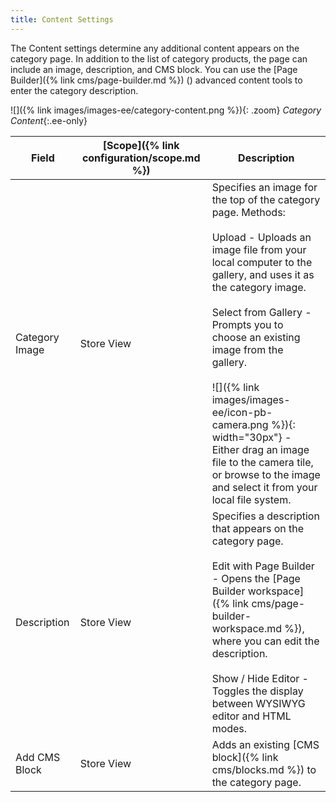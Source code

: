 ```yaml
---
title: Content Settings
---
```


The Content settings determine any additional content appears on the category page. In addition to the list of category products, the page can include an image, description, and CMS block. You can use the [Page Builder]({% link cms/page-builder.md %}) (<span class="ee-only"></span>) advanced content tools to enter the category description.

![]({% link images/images-ee/category-content.png %}){: .zoom}
_Category Content_{:.ee-only}

|Field|[Scope]({% link configuration/scope.md %})|Description|
|--- |--- |--- |
|Category Image|Store View|Specifies an image for the top of the category page. Methods: <br/><br/><span class="btn">Upload</span> - Uploads an image file from your local computer to the gallery, and uses it as the category image.  <br/><br/><span class="btn">Select from Gallery</span> - Prompts you to choose an existing image from the gallery. <br/><br/><span class="ee-only"></span>![]({% link images/images-ee/icon-pb-camera.png %}){: width="30px"}  - Either drag an image file to the camera tile, or browse to the image and select it from your local file system.|
|Description|Store View|Specifies a description that appears on the category page. <br/><br/><span class="ee-only"></span><span class="btn">Edit with Page Builder</span> - Opens the [Page Builder workspace]({% link cms/page-builder-workspace.md %}), where you can edit the description. <br/><br/><span class="ee-only"></span><span class="btn">Show / Hide Editor</span>  - Toggles the display between WYSIWYG editor and HTML modes.|
|Add CMS Block|Store View|Adds an existing [CMS block]({% link cms/blocks.md %}) to the category page.|
